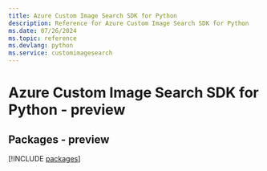```yaml
---
title: Azure Custom Image Search SDK for Python
description: Reference for Azure Custom Image Search SDK for Python
ms.date: 07/26/2024
ms.topic: reference
ms.devlang: python
ms.service: customimagesearch
---
```

# Azure Custom Image Search SDK for Python - preview
## Packages - preview
[!INCLUDE [packages](custom-image-search-index.md)]